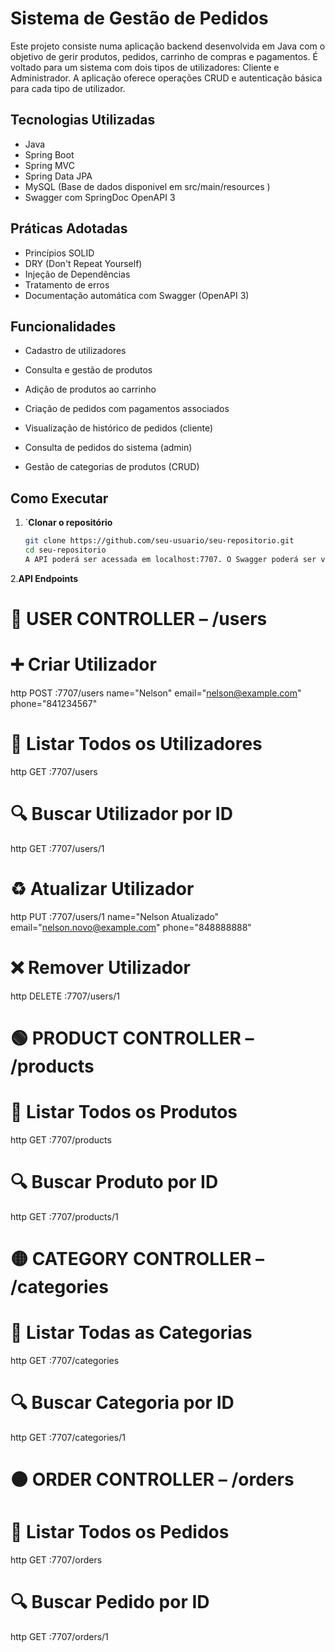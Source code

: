 # Sistema de Gestão de Pedidos 

Este projeto consiste numa aplicação backend desenvolvida em Java com o objetivo de gerir produtos, pedidos, carrinho de compras e pagamentos. 
É voltado para um sistema com dois tipos de utilizadores: Cliente e Administrador. A aplicação oferece operações CRUD e autenticação básica para cada tipo de utilizador.

## Tecnologias Utilizadas

- Java
- Spring Boot
- Spring MVC
- Spring Data JPA
- MySQL (Base de dados disponivel em  src/main/resources )
- Swagger com SpringDoc OpenAPI 3

## Práticas Adotadas

- Princípios SOLID
- DRY (Don't Repeat Yourself)
- Injeção de Dependências
- Tratamento de erros
- Documentação automática com Swagger (OpenAPI 3)

## Funcionalidades

- Cadastro de utilizadores
- Consulta e gestão de produtos
- Adição de produtos ao carrinho
- Criação de pedidos com pagamentos associados

- Visualização de histórico de pedidos (cliente)
- Consulta de pedidos do sistema (admin)
- Gestão de categorias de produtos (CRUD)

## Como Executar

1. `**Clonar o repositório**
   ```bash
   git clone https://github.com/seu-usuario/seu-repositorio.git
   cd seu-repositorio
   A API poderá ser acessada em localhost:7707. O Swagger poderá ser visualizado em localhost:7707/swagger-ui.html


2.**API Endpoints**

   # 🔵 USER CONTROLLER – /users

# ➕ Criar Utilizador
http POST :7707/users name="Nelson" email="nelson@example.com" phone="841234567"

# 📄 Listar Todos os Utilizadores
http GET :7707/users

# 🔍 Buscar Utilizador por ID
http GET :7707/users/1

# ♻️ Atualizar Utilizador
http PUT :7707/users/1 name="Nelson Atualizado" email="nelson.novo@example.com" phone="848888888"

# ❌ Remover Utilizador
http DELETE :7707/users/1


# 🟢 PRODUCT CONTROLLER – /products

# 📄 Listar Todos os Produtos
http GET :7707/products

# 🔍 Buscar Produto por ID
http GET :7707/products/1


# 🟡 CATEGORY CONTROLLER – /categories

# 📄 Listar Todas as Categorias
http GET :7707/categories

# 🔍 Buscar Categoria por ID
http GET :7707/categories/1


# 🟠 ORDER CONTROLLER – /orders

# 📄 Listar Todos os Pedidos
http GET :7707/orders

# 🔍 Buscar Pedido por ID
http GET :7707/orders/1

